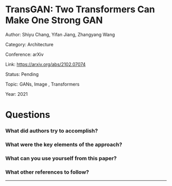 # TransGAN: Two Transformers Can Make One Strong GAN
Author: Shiyu Chang, Yifan Jiang, Zhangyang Wang

Category: Architecture

Conference: arXiv

Link: https://arxiv.org/abs/2102.07074

Status: Pending

Topic: GANs, Image , Transformers

Year: 2021

# Questions

### What did authors try to accomplish?

### What were the key elements of the approach?

### What can you use yourself from this paper?

### What other references to follow?

---